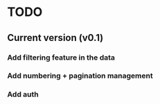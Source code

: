 # TODO
## Current version (v0.1)
### Add filtering feature in the data
### Add numbering + pagination management
### Add auth